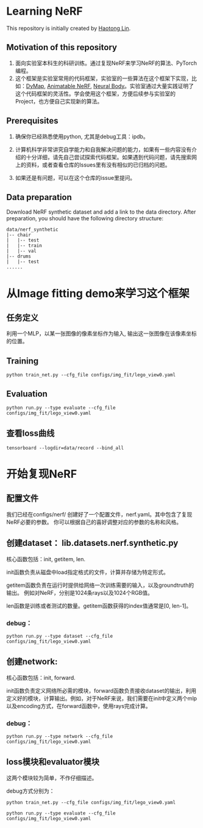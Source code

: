 # Learning NeRF

This repository is initially created by [Haotong Lin](https://haotongl.github.io/).

## Motivation of this repository

1. 面向实验室本科生的科研训练。通过复现NeRF来学习NeRF的算法、PyTorch编程。
2. 这个框架是实验室常用的代码框架，实验室的一些算法在这个框架下实现，比如：[DyMap](https://github.com/zju3dv/dymap), [Animatable NeRF](https://github.com/zju3dv/animatable_nerf), [Neural Body](https://github.com/zju3dv/neuralbody)。实验室通过大量实践证明了这个代码框架的灵活性。学会使用这个框架，方便后续参与实验室的Project，也方便自己实现新的算法。

## Prerequisites

1. 确保你已经熟悉使用python, 尤其是debug工具：ipdb。

2. 计算机科学非常讲究自学能力和自我解决问题的能力，如果有一些内容没有介绍的十分详细，请先自己尝试探索代码框架。如果遇到代码问题，请先搜索网上的资料，或者查看仓库的Issues里有没有相似的已归档的问题。

3. 如果还是有问题，可以在这个仓库的issue里提问。

## Data preparation

Download NeRF synthetic dataset and add a link to the data directory. After preparation, you should have the following directory structure: 
```
data/nerf_synthetic
|-- chair
|   |-- test
|   |-- train
|   |-- val
|-- drums
|   |-- test
......
```


# 从Image fitting demo来学习这个框架


## 任务定义

利用一个MLP，以某一张图像的像素坐标作为输入, 输出这一张图像在该像素坐标的位置。


## Training

```
python train_net.py --cfg_file configs/img_fit/lego_view0.yaml
```

## Evaluation

```
python run.py --type evaluate --cfg_file configs/img_fit/lego_view0.yaml
```

## 查看loss曲线

```
tensorboard --logdir=data/record --bind_all
```


# 开始复现NeRF

## 配置文件

我们已经在configs/nerf/ 创建好了一个配置文件，nerf.yaml。其中包含了复现NeRF必要的参数。
你可以根据自己的喜好调整对应的参数的名称和风格。


## 创建dataset： lib.datasets.nerf.synthetic.py

核心函数包括：init, getitem, len.

init函数负责从磁盘中load指定格式的文件，计算并存储为特定形式。

getitem函数负责在运行时提供给网络一次训练需要的输入，以及groundtruth的输出。
例如对NeRF，分别是1024条rays以及1024个RGB值。

len函数是训练或者测试的数量。getitem函数获得的index值通常是[0, len-1]。


### debug：

```
python run.py --type dataset --cfg_file configs/img_fit/lego_view0.yaml
```

## 创建network:

核心函数包括：init, forward.

init函数负责定义网络所必需的模块，forward函数负责接收dataset的输出，利用定义好的模块，计算输出。例如，对于NeRF来说，我们需要在init中定义两个mlp以及encoding方式，在forward函数中，使用rays完成计算。


### debug：

```
python run.py --type network --cfg_file configs/img_fit/lego_view0.yaml
```

## loss模块和evaluator模块

这两个模块较为简单，不作仔细描述。


debug方式分别为：

```
python train_net.py --cfg_file configs/img_fit/lego_view0.yaml
```


```
python run.py --type evaluate --cfg_file configs/img_fit/lego_view0.yaml
```
